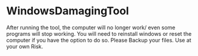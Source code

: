 # WindowsDamagingTool
After running the tool, the computer will no longer work/ even some programs will stop working.
You will need to reinstall windows or reset the computer if you have the option to do so.
Please Backup your files.
Use at your own Risk.
